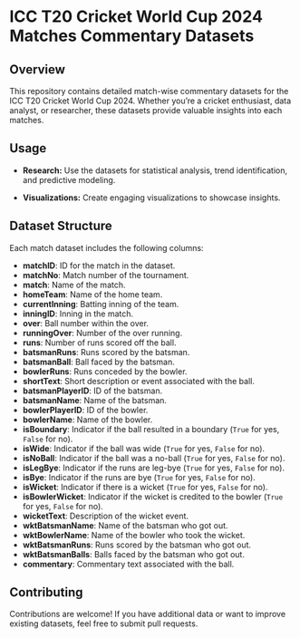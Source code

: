 # **ICC T20 Cricket World Cup 2024 Matches Commentary Datasets**


## Overview

This repository contains detailed match-wise commentary datasets for the ICC T20 Cricket World Cup 2024. Whether you’re a cricket enthusiast, data analyst, or researcher, these datasets provide valuable insights into each matches. 

## Usage
 

- **Research:** Use the datasets for statistical analysis, trend identification, and predictive modeling.

- **Visualizations:** Create engaging visualizations to showcase insights.

## Dataset Structure

Each match dataset includes the following columns:

- **matchID**: ID for the match in the dataset.
- **matchNo**: Match number of the tournament.
- **match**: Name of the match.
- **homeTeam**: Name of the home team.
- **currentInning**: Batting inning of the team.
- **inningID**: Inning in the match.
- **over**: Ball number within the over.
- **runningOver**: Number of the over running.
- **runs**: Number of runs scored off the ball.
- **batsmanRuns**: Runs scored by the batsman.
- **batsmanBall**: Ball faced by the batsman.
- **bowlerRuns**: Runs conceded by the bowler.
- **shortText**: Short description or event associated with the ball.
- **batsmanPlayerID**: ID of the batsman.
- **batsmanName**: Name of the batsman.
- **bowlerPlayerID**: ID of the bowler.
- **bowlerName**: Name of the bowler.
- **isBoundary**: Indicator if the ball resulted in a boundary (`True` for yes, `False` for no).
- **isWide**: Indicator if the ball was wide (`True` for yes, `False` for no).
- **isNoBall**: Indicator if the ball was a no-ball (`True` for yes, `False` for no).
- **isLegBye**: Indicator if the runs are leg-bye (`True` for yes, `False` for no).
- **isBye**: Indicator if the runs are bye (`True` for yes, `False` for no).
- **isWicket**: Indicator if there is a wicket (`True` for yes, `False` for no).
- **isBowlerWicket**: Indicator if the wicket is credited to the bowler (`True` for yes, `False` for no).
- **wicketText**: Description of the wicket event.
- **wktBatsmanName**: Name of the batsman who got out.
- **wktBowlerName**: Name of the bowler who took the wicket.
- **wktBatsmanRuns**: Runs scored by the batsman who got out.
- **wktBatsmanBalls**: Balls faced by the batsman who got out.
- **commentary**: Commentary text associated with the ball.

## Contributing
Contributions are welcome! If you have additional data or want to improve existing datasets, feel free to submit pull requests.